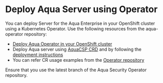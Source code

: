 # Deploy Aqua Server using Operator

You can deploy Server for the Aqua Enterprise in your OpenShift cluster using a Kubernetes Operator. Use the following resources from the aqua-operator repository:

* [Deploy Aqua Operator in your OpenShift cluster](https://github.com/aquasecurity/aqua-operator/blob/6.5.0/docs/DeployOpenShiftOperator.md#deploying-the-aqua-operator)
* Deploy Aqua server using [AquaCSP CRD](https://github.com/aquasecurity/aqua-operator/blob/6.5.0/deploy/crds/operator_v1alpha1_aquacsp_cr.yaml) and by following the [deployment instructions](https://github.com/aquasecurity/aqua-operator/blob/6.5.0/docs/DeployOpenShiftOperator.md#deploying-aqua-enterprise-using-custom-resources)
* You can refer CR usage examples from the [Operator repository](https://github.com/aquasecurity/aqua-operator/blob/6.5.0/docs/DeployOpenShiftOperator.md#Example-Simple-deployment-of-the-Aqua-Server)

Ensure that you use the latest branch of the Aqua Security Operator repository.